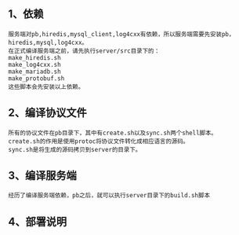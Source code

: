 ## 1、依赖

	服务端对pb,hiredis,mysql_client,log4cxx有依赖，所以服务端需要先安装pb，hiredis,mysql,log4cxx。
	在正式编译服务端之前，请先执行server/src目录下的：
	make_hiredis.sh
	make_log4cxx.sh
	make_mariadb.sh
	make_protobuf.sh
	这些脚本会先安装以上依赖。
	
## 2、编译协议文件
	
	所有的协议文件在pb目录下，其中有create.sh以及sync.sh两个shell脚本。
	create.sh的作用是使用protoc将协议文件转化成相应语言的源码。
	sync.sh是将生成的源码拷贝到server的目录下。
	
## 3、编译服务端
	
	经历了编译服务端依赖，pb之后，就可以执行server目录下的build.sh脚本
	
## 4、部署说明
	